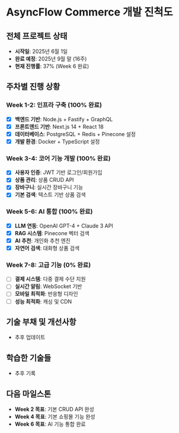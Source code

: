 # AsyncFlow Commerce 개발 진척도

## 전체 프로젝트 상태
- **시작일**: 2025년 6월 1일
- **완료 예정**: 2025년 9월 말 (16주)
- **현재 진행률**: 37% (Week 6 완료)

## 주차별 진행 상황

### Week 1-2: 인프라 구축 (100% 완료)
- [x] **백엔드 기반**: Node.js + Fastify + GraphQL
- [x] **프론트엔드 기반**: Next.js 14 + React 18
- [x] **데이터베이스**: PostgreSQL + Redis + Pinecone 설정
- [x] **개발 환경**: Docker + TypeScript 설정

### Week 3-4: 코어 기능 개발 (100% 완료)
- [x] **사용자 인증**: JWT 기반 로그인/회원가입
- [x] **상품 관리**: 상품 CRUD API
- [x] **장바구니**: 실시간 장바구니 기능
- [x] **기본 검색**: 텍스트 기반 상품 검색

### Week 5-6: AI 통합 (100% 완료)
- [x] **LLM 연동**: OpenAI GPT-4 + Claude 3 API
- [x] **RAG 시스템**: Pinecone 벡터 검색
- [x] **AI 추천**: 개인화 추천 엔진
- [x] **자연어 검색**: 대화형 상품 검색

### Week 7-8: 고급 기능 (0% 완료)
- [ ] **결제 시스템**: 다중 결제 수단 지원
- [ ] **실시간 알림**: WebSocket 기반
- [ ] **모바일 최적화**: 반응형 디자인
- [ ] **성능 최적화**: 캐싱 및 CDN

## 기술 부채 및 개선사항
- 추후 업데이트

## 학습한 기술들
- 추후 기록

## 다음 마일스톤
- **Week 2 목표**: 기본 CRUD API 완성
- **Week 4 목표**: 기본 쇼핑몰 기능 완성
- **Week 6 목표**: AI 기능 통합 완료
